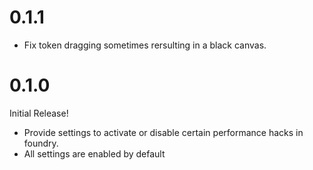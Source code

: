 # 0.1.1

- Fix token dragging sometimes rersulting in a black canvas.

# 0.1.0

Initial Release!

- Provide settings to activate or disable certain performance hacks in foundry.
- All settings are enabled by default

